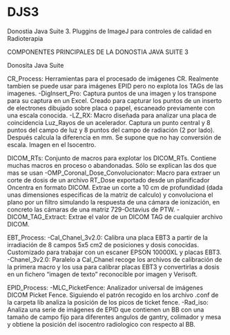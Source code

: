 # DJS3
Donostia Java Suite 3. Pluggins de ImageJ  para controles de calidad en Radioterapia

COMPONENTES PRINCIPALES DE LA DONOSTIA JAVA SUITE 3


Donosita Java Suite


CR_Process: 
Herramientas para el procesado de imágenes CR. Realmente tambien se puede usar para imágenes EPID pero no explota los TAGs de las imagenes.
-DigInsert_Pro: Captura puntos de una imagen y los transpone para su captura en un Excel. Creado para capturar los puntos de un inserto de electrones dibujado sobre placa o papel, escaneado previamente con una escala conocida.
-LZ_RX: Macro diseñada para analizar una placa de coincidencia Luz_Rayos de un acelerador. Captura un punto central y 8 puntos del campo de luz y 8 puntos del campo de radiación (2 por lado). Después calcula la diferencia en mm. Se supone que no hay conversión de escala. Imagen en el Isocentro.

DICOM_RTs: 
Conjunto de macros para explotar los DICOM_RTs. Contiene muchas macros en proceso o abandonadas. Sólo se explican las dos que mas se usan
-OMP_Coronal_Dose_Convolucionator: Macro para extraer un corte de dosis de un archivo RT_Dose exportado desde un planificador Oncentra en formato DICOM. Extrae un corte a 10 cm de profundidad (dada unas dimensiones especificas de la matriz de calculo) y convoluciona el plano por un filtro simulando la respuesta de una cámara de ionización, en concreto las cámaras de una matriz 729-Octavius de PTW.
-DICOM_TAG_Extract: Extrae el valor de un DICOM TAG de cualquier archivo DICOM.

EBT_Process:
-Cal_Chanel_3v2.0: Calibra una placa EBT3 a partir de la irradiación de 8 campos 5x5 cm2 de posiciones y dosis conocidas. Customizado para trabajar con un escaner EPSON 10000XL y placas EBT3.
-Chanel_3v2.0: Paralelo a Cal_Chanel recoge los archivos de calibración de la primera macro y los usa para calibrar placas EBT3 y convertirlas a dosis en un fichero “imagen de texto” reconocible por imagen y Verisoft.

EPID_Process:
-MLC_PicketFence: Analizador universal de imágenes DICOM Picket Fence. Siguiendo el patrón recogido en los archivo .conf de la carpeta lib analiza la posición de los picos de ticket fence.
-Rad_iso: Analiza una serie de imágenes de EPID que contienen un BB con una tamaño de campo fijo para diferentes angulos de gantry, colimador y mesa y obtiene la posición del isocentro radiologico con respecto al BB.
